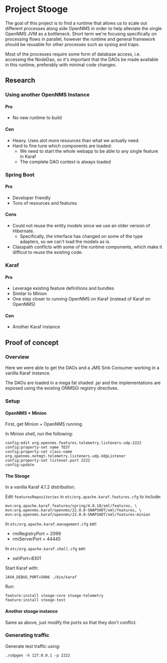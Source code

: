 # Project Stooge

The goal of this project is to find a runtime that allows us to scale out different processes along side OpenNMS in order to help alleviate the single OpenNMS JVM as a bottleneck.
Short term we're focusing specifically on processing flows in parallel, however the runtime and general framework should be reusable for other processes such as syslog and traps.

Most of the processes require some form of database access, i.e. accessing the NodeDao, so it's important that the DAOs be made available in this runtime, preferably with minimal code changes.

## Research

### Using another OpenNMS Instance

#### Pro

* No new runtime to build

#### Con

* Heavy. Uses alot more resources than what we actually need.
* Hard to fine tune which components are loaded: 
   * We need to start the whole webapp to be able to any single feature in Karaf
   * The complete DAO context is always loaded

### Spring Boot

#### Pro

* Developer friendly
* Tons of resources and features

#### Cons

* Could not reuse the entity models since we use an older version of Hibernate.
   * Specifically, the interface has changed on some of the type adapters, so we can't load the models as is.
* Classpath conflicts with some of the runtime components, which make it difficut to reuse the existing code.

### Karaf

#### Pro

* Leverage existing feature definitions and bundles
* Similar to Minion
* One step closer to running OpenNMS on Karaf (instead of Karaf on OpenNMS)

#### Con

* Another Karaf instance
 
## Proof of concept

### Overview

Here we were able to get the DAOs and a JMS Sink Consumer working in a vanilla Karaf instance.

The DAOs are loaded in a mega fat shaded .jar and the implementations are exposed using the existing ONMSGi registry directives.

### Setup

#### OpenNMS + Minion

First, get Minion + OpenNMS running.

In Minion shell, run the following:
```
config:edit org.opennms.features.telemetry.listeners-udp-2222
config:property-set name TEST
config:property-set class-name org.opennms.netmgt.telemetry.listeners.udp.UdpListener
config:property-set listener.port 2222
config:update
```

#### The Stooge

In a vanilla Karaf 4.1.2 distribution.

Edit `featuresRepositories` in `etc/org.apache.karaf.features.cfg` to include:
```
mvn:org.apache.karaf.features/spring/4.0.10/xml/features, \
mvn:org.opennms.karaf/opennms/22.0.0-SNAPSHOT/xml/features, \
mvn:org.opennms.karaf/opennms/22.0.0-SNAPSHOT/xml/features-minion
```

In `etc/org.apache.karaf.management.cfg` set:
* rmiRegistryPort = 2099
* rmiServerPort = 44445

In `etc/org.apache.karaf.shell.cfg` set:
* sshPort=8301

Start Karaf with:
```
JAVA_DEBUG_PORT=5006 ./bin/karaf
```

Run:
```
feature:install stooge-core stooge-telemetry
feature:install stooge-test
```

#### Another stooge instance

Same as above, just modify the ports so that they don't conflict.

### Generating traffic

Generate test traffic using:
```
./udpgen -h 127.0.0.1 -p 2222
```


